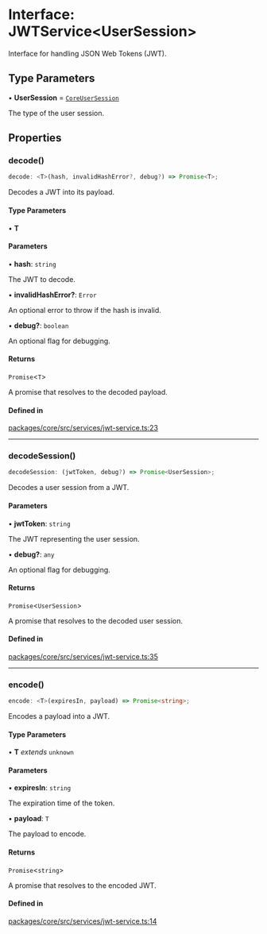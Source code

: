 # Interface: JWTService\<UserSession\>

Interface for handling JSON Web Tokens (JWT).

## Type Parameters

• **UserSession** = [`CoreUserSession`](CoreUserSession.md)

The type of the user session.

## Properties

### decode()

```ts
decode: <T>(hash, invalidHashError?, debug?) => Promise<T>;
```

Decodes a JWT into its payload.

#### Type Parameters

• **T**

#### Parameters

• **hash**: `string`

The JWT to decode.

• **invalidHashError?**: `Error`

An optional error to throw if the hash is invalid.

• **debug?**: `boolean`

An optional flag for debugging.

#### Returns

`Promise`\<`T`\>

A promise that resolves to the decoded payload.

#### Defined in

[packages/core/src/services/jwt-service.ts:23](https://github.com/vramework/vramework/blob/725723db2d3435e2df2b809e6609ff26f8be368c/packages/core/src/services/jwt-service.ts#L23)

***

### decodeSession()

```ts
decodeSession: (jwtToken, debug?) => Promise<UserSession>;
```

Decodes a user session from a JWT.

#### Parameters

• **jwtToken**: `string`

The JWT representing the user session.

• **debug?**: `any`

An optional flag for debugging.

#### Returns

`Promise`\<`UserSession`\>

A promise that resolves to the decoded user session.

#### Defined in

[packages/core/src/services/jwt-service.ts:35](https://github.com/vramework/vramework/blob/725723db2d3435e2df2b809e6609ff26f8be368c/packages/core/src/services/jwt-service.ts#L35)

***

### encode()

```ts
encode: <T>(expiresIn, payload) => Promise<string>;
```

Encodes a payload into a JWT.

#### Type Parameters

• **T** *extends* `unknown`

#### Parameters

• **expiresIn**: `string`

The expiration time of the token.

• **payload**: `T`

The payload to encode.

#### Returns

`Promise`\<`string`\>

A promise that resolves to the encoded JWT.

#### Defined in

[packages/core/src/services/jwt-service.ts:14](https://github.com/vramework/vramework/blob/725723db2d3435e2df2b809e6609ff26f8be368c/packages/core/src/services/jwt-service.ts#L14)

